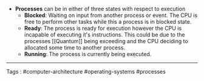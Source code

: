 - **Processes** can be in either of three states with respect to execution 
	- **Blocked**: Waiting on input from another process or event. The CPU is free to perform other tasks while this a process is in blocked state. 
	- **Ready**: The process is ready for execution however the CPU is incapable of executing it's instructions. This could be due to the processes [[Quantum]] being exceeding and the CPU deciding to allocated some time to another process. 
	- **Running**: The process is currently being executed. 
___
Tags : #computer-architecture #operating-systems #processes